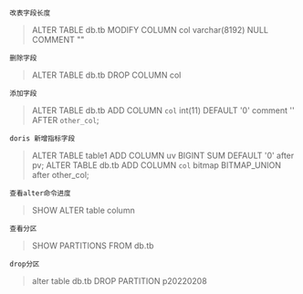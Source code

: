 
`改表字段长度`
>ALTER TABLE db.tb MODIFY COLUMN col varchar(8192) NULL COMMENT ""


`删除字段`
>ALTER TABLE db.tb DROP COLUMN col


`添加字段`
>ALTER TABLE db.tb
  ADD COLUMN `col` int(11) DEFAULT '0' comment '' AFTER `other_col`;

`doris 新增指标字段`
>ALTER TABLE table1 ADD COLUMN uv BIGINT SUM DEFAULT '0' after pv;
ALTER TABLE db.tb ADD COLUMN `col` bitmap BITMAP_UNION after other_col;


`查看alter命令进度`
>SHOW ALTER table column


`查看分区`
>SHOW PARTITIONS FROM db.tb

`drop分区`
>alter table db.tb DROP PARTITION p20220208

